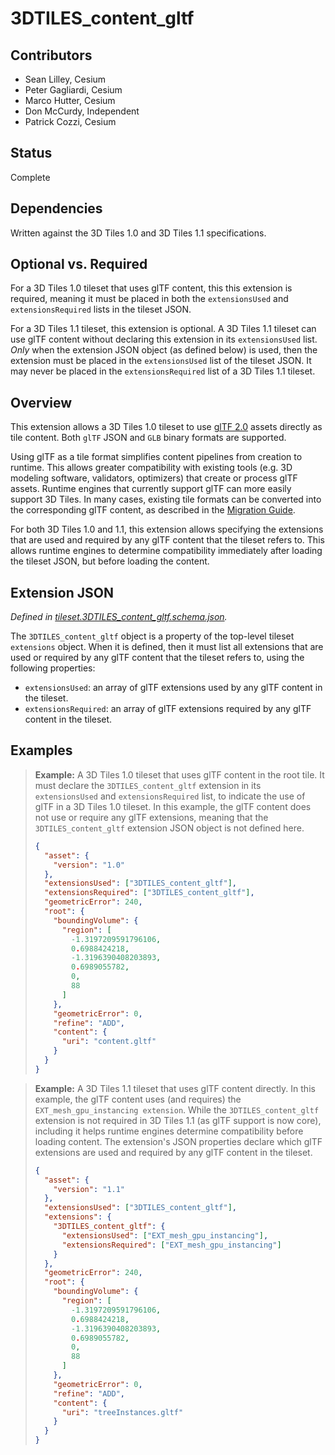 # 3DTILES_content_gltf

## Contributors

* Sean Lilley, Cesium
* Peter Gagliardi, Cesium
* Marco Hutter, Cesium
* Don McCurdy, Independent
* Patrick Cozzi, Cesium

## Status

Complete

## Dependencies

Written against the 3D Tiles 1.0 and 3D Tiles 1.1 specifications.

## Optional vs. Required

For a 3D Tiles 1.0 tileset that uses glTF content, this this extension is required, meaning it must be placed in both the `extensionsUsed` and `extensionsRequired` lists in the tileset JSON.

For a 3D Tiles 1.1 tileset, this extension is optional. A 3D Tiles 1.1 tileset can use glTF content without declaring this extension in its `extensionsUsed` list. _Only_ when the extension JSON object (as defined below) is used, then the extension must be placed in the `extensionsUsed` list of the tileset JSON. It may never be placed in the `extensionsRequired` list of a 3D Tiles 1.1 tileset.

## Overview

This extension allows a 3D Tiles 1.0 tileset to use [glTF 2.0](https://github.com/KhronosGroup/glTF/tree/main/specification/2.0) assets directly as tile content. Both `glTF` JSON and `GLB` binary formats are supported.

Using glTF as a tile format simplifies content pipelines from creation to runtime. This allows greater compatibility with existing tools (e.g. 3D modeling software, validators, optimizers) that create or process glTF assets. Runtime engines that currently support glTF can more easily support 3D Tiles. In many cases, existing tile formats can be converted into the corresponding glTF content, as described in the [Migration Guide](../specification/TileFormats/../../../specification/TileFormats/glTF/MIGRATION.adoc).

For both 3D Tiles 1.0 and 1.1, this extension allows specifying the extensions that are used and required by any glTF content that the tileset refers to. This allows runtime engines to determine compatibility immediately after loading the tileset JSON, but before loading the content.

## Extension JSON

*Defined in [tileset.3DTILES_content_gltf.schema.json](./schema/tileset.3DTILES_content_gltf.schema.json).*

The `3DTILES_content_gltf` object is a property of the top-level tileset `extensions` object. When it is defined, then it must list all extensions that are used or required by any glTF content that the tileset refers to, using the following properties:

* `extensionsUsed`: an array of glTF extensions used by any glTF content in the tileset.
* `extensionsRequired`: an array of glTF extensions required by any glTF content in the tileset.


## Examples

> **Example:** A 3D Tiles 1.0 tileset that uses glTF content in the root tile. It must declare the `3DTILES_content_gltf` extension in its `extensionsUsed` and `extensionsRequired` list, to indicate the use of glTF in a 3D Tiles 1.0 tileset. In this example, the glTF content does not use or require any glTF extensions, meaning that the `3DTILES_content_gltf` extension JSON object is not defined here. 
> 
> ```json
> {
>   "asset": {
>     "version": "1.0"
>   },
>   "extensionsUsed": ["3DTILES_content_gltf"],
>   "extensionsRequired": ["3DTILES_content_gltf"],
>   "geometricError": 240,
>   "root": {
>     "boundingVolume": {
>       "region": [
>         -1.3197209591796106,
>         0.6988424218,
>         -1.3196390408203893,
>         0.6989055782,
>         0,
>         88
>       ]
>     },
>     "geometricError": 0,
>     "refine": "ADD",
>     "content": {
>       "uri": "content.gltf"
>     }
>   }
> }
> ```


> **Example:** A 3D Tiles 1.1 tileset that uses glTF content directly. In this example, the glTF content uses (and requires) the `EXT_mesh_gpu_instancing extension`. While the `3DTILES_content_gltf` extension is not required in 3D Tiles 1.1 (as glTF support is now core), including it helps runtime engines determine compatibility before loading content. The extension's JSON properties declare which glTF extensions are used and required by any glTF content in the tileset.
> 
> ```json
> {
>   "asset": {
>     "version": "1.1"
>   },
>   "extensionsUsed": ["3DTILES_content_gltf"],
>   "extensions": {
>     "3DTILES_content_gltf": {
>       "extensionsUsed": ["EXT_mesh_gpu_instancing"],
>       "extensionsRequired": ["EXT_mesh_gpu_instancing"]
>     }
>   },
>   "geometricError": 240,
>   "root": {
>     "boundingVolume": {
>       "region": [
>         -1.3197209591796106,
>         0.6988424218,
>         -1.3196390408203893,
>         0.6989055782,
>         0,
>         88
>       ]
>     },
>     "geometricError": 0,
>     "refine": "ADD",
>     "content": {
>       "uri": "treeInstances.gltf"
>     }
>   }
> }
> ```
